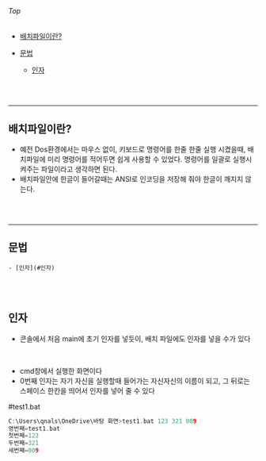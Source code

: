 <br/> 

###### Top

  - [배치파일이란?](#배치파일이란)
  
  - [문법](#문법)
    - [인자](#인자)
  
<br/>
<br/>

***

## 배치파일이란?
  - 예전 Dos환경에서는 마우스 없이, 키보드로 명령어를 한줄 한줄 실행 시켰을때, 배치파일에 미리 명령어를 적어두면 쉽게 사용할 수 있었다. 명령어를 일괄로 실행시켜주는 파일이라고 생각하면 된다.
  - 배치파일안에 한글이 들어갈때는 ANSI로 인코딩을 저장해 줘야 한글이 깨지지 않는다.
  
<br/>
<br/>

***

## 문법
    - [인자](#인자)
    
<br/>
<br/>

## 인자
  - 콘솔에서 처음 main에 초기 인자를 넣듯이, 배치 파일에도 인자를 넣을 수가 있다
  
<br/>
  
  - cmd창에서 실행한 화면이다
  - 0번째 인자는 자기 자신을 실행할때 들어가는 자신자신의 이름이 되고, 그 뒤로는 스페이스 한칸을 띄어서 인자를 넣어 줄 수 있다

#test1.bat
~~~C
C:\Users\qnals\OneDrive\바탕 화면>test1.bat 123 321 009
영번째=test1.bat
첫번째=123
두번째=321
세번째=009
~~~
